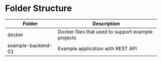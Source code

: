 # Folder Structure
Folder | Description
------------ | -------------
docker | Docker files that used to support example projects
example-backend-01 | Example application with REST API
